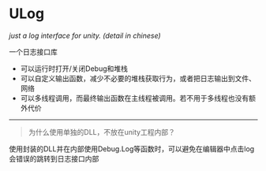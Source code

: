 # ULog
*just a log interface for unity. (detail in chinese)*

一个日志接口库

-  可以运行时打开/关闭Debug和堆栈
-  可以自定义输出函数，减少不必要的堆栈获取行为，或者把日志输出到文件、网络
-  可以多线程调用，而最终输出函数在主线程被调用。若不用于多线程也没有额外代价

___
>为什么使用单独的DLL，不放在unity工程内部？

使用封装的DLL并在内部使用Debug.Log等函数时，可以避免在编辑器中点击log会错误的跳转到日志接口内部